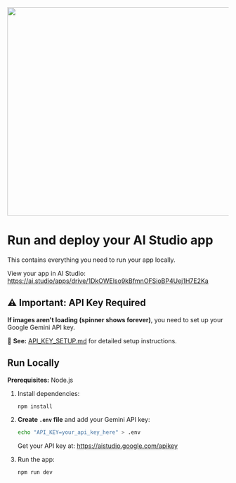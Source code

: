 <div align="center">
<img width="1200" height="475" alt="GHBanner" src="https://github.com/user-attachments/assets/0aa67016-6eaf-458a-adb2-6e31a0763ed6" />
</div>

# Run and deploy your AI Studio app

This contains everything you need to run your app locally.

View your app in AI Studio: https://ai.studio/apps/drive/1DkOWElso9kBfmnOFSioBP4Uej1H7E2Ka

## ⚠️ Important: API Key Required

**If images aren't loading (spinner shows forever)**, you need to set up your Google Gemini API key.

📖 **See:** [API_KEY_SETUP.md](API_KEY_SETUP.md) for detailed setup instructions.

## Run Locally

**Prerequisites:**  Node.js


1. Install dependencies:
   ```bash
   npm install
   ```

2. **Create `.env` file** and add your Gemini API key:
   ```bash
   echo "API_KEY=your_api_key_here" > .env
   ```
   Get your API key at: https://aistudio.google.com/apikey

3. Run the app:
   ```bash
   npm run dev
   ```
